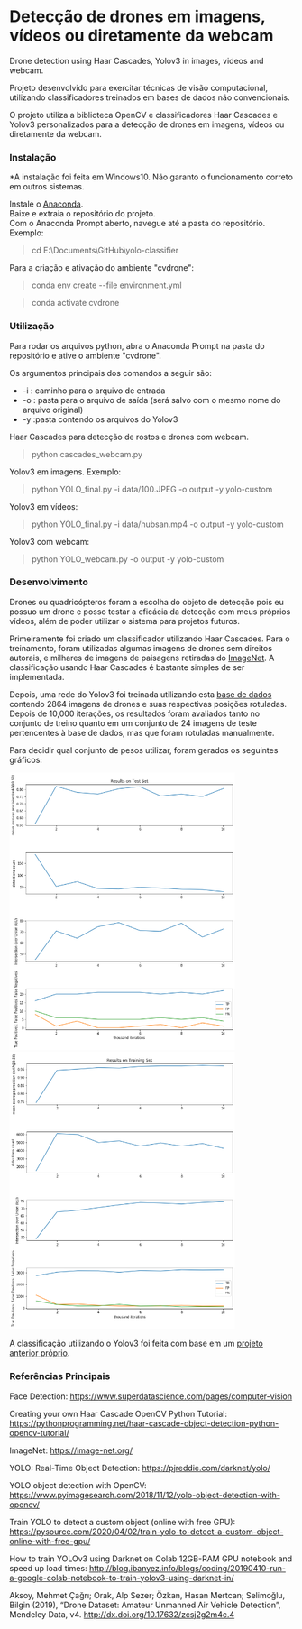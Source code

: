 # Detecção de drones em imagens, vídeos ou diretamente da webcam
Drone detection using Haar Cascades, Yolov3 in images, videos and webcam. 

Projeto desenvolvido para exercitar técnicas de visão computacional, utilizando classificadores treinados em bases de dados não convencionais.  

O projeto utiliza a biblioteca OpenCV e classificadores Haar Cascades e Yolov3 personalizados para a detecção de drones em imagens, vídeos ou diretamente da webcam. 

### Instalação

*A instalação foi feita em Windows10. Não garanto o funcionamento correto em outros sistemas.

Instale o [Anaconda](https://docs.anaconda.com/anaconda/install/).   
Baixe e extraia o repositório do projeto.   
Com o Anaconda Prompt aberto, navegue até a pasta do repositório.   
Exemplo: 
> cd E:\Documents\GitHub\yolo-classifier

Para a criação e ativação do ambiente "cvdrone":
> conda env create --file environment.yml 

> conda activate cvdrone

### Utilização
Para rodar os arquivos python, abra o Anaconda Prompt na pasta do repositório e ative o ambiente "cvdrone". 

Os argumentos principais dos comandos a seguir são: 
 * -i <arquivo> : caminho para o arquivo de entrada
 * -o <pasta> : pasta para o arquivo de saída (será salvo com o mesmo nome do arquivo original)
 * -y <pasta> :pasta contendo os arquivos do Yolov3

Haar Cascades para detecção de rostos e drones com webcam. 
> python cascades_webcam.py

Yolov3 em imagens. Exemplo:
> python YOLO_final.py -i data/100.JPEG -o output -y yolo-custom
	
Yolov3 em vídeos:
> python YOLO_final.py -i data/hubsan.mp4 -o output -y yolo-custom

Yolov3 com webcam:
> python YOLO_webcam.py -o output -y yolo-custom

### Desenvolvimento

Drones ou quadricópteros foram a escolha do objeto de detecção pois eu possuo um drone e posso testar a eficácia da detecção com meus próprios vídeos, além de poder utilizar o sistema para projetos futuros. 

Primeiramente foi criado um classificador utilizando Haar Cascades. Para o treinamento, foram utilizadas algumas imagens de drones sem direitos autorais, e milhares de imagens de paisagens retiradas do [ImageNet](https://image-net.org/). A classificação usando Haar Cascades é bastante simples de ser implementada.

Depois, uma rede do Yolov3 foi treinada utilizando esta [base de dados](http://dx.doi.org/10.17632/zcsj2g2m4c.4) contendo 2864 imagens de drones e suas respectivas posições rotuladas. Depois de 10,000 iterações, os resultados foram avaliados tanto no conjunto de treino quanto em um conjunto de 24 imagens de teste pertencentes à base de dados, mas que foram rotuladas manualmente. 

Para decidir qual conjunto de pesos utilizar, foram gerados os seguintes gráficos:

<p float="left">
  <img src="Results_Test.png" width="400" />
  <img src="Results_Training.png" width="400" /> 
</p>

A classificação utilizando o Yolov3 foi feita com base em um [projeto anterior próprio](https://github.com/brusangues/UFABC-Digital-Image-Processing-2019.3-Project-Car-Plate-Segmentation-and-OCR).

### Referências Principais

Face Detection: 
https://www.superdatascience.com/pages/computer-vision

Creating your own Haar Cascade OpenCV Python Tutorial: 
https://pythonprogramming.net/haar-cascade-object-detection-python-opencv-tutorial/

ImageNet: 
https://image-net.org/

YOLO: Real-Time Object Detection: 
https://pjreddie.com/darknet/yolo/

YOLO object detection with OpenCV: 
https://www.pyimagesearch.com/2018/11/12/yolo-object-detection-with-opencv/

Train YOLO to detect a custom object (online with free GPU): 
https://pysource.com/2020/04/02/train-yolo-to-detect-a-custom-object-online-with-free-gpu/

How to train YOLOv3 using Darknet on Colab 12GB-RAM GPU notebook and speed up load times: 
http://blog.ibanyez.info/blogs/coding/20190410-run-a-google-colab-notebook-to-train-yolov3-using-darknet-in/

Aksoy, Mehmet Çağrı; Orak, Alp Sezer; Özkan, Hasan Mertcan; Selimoğlu, Bilgin (2019), “Drone Dataset: Amateur Unmanned Air Vehicle Detection”, Mendeley Data, v4. 
http://dx.doi.org/10.17632/zcsj2g2m4c.4
